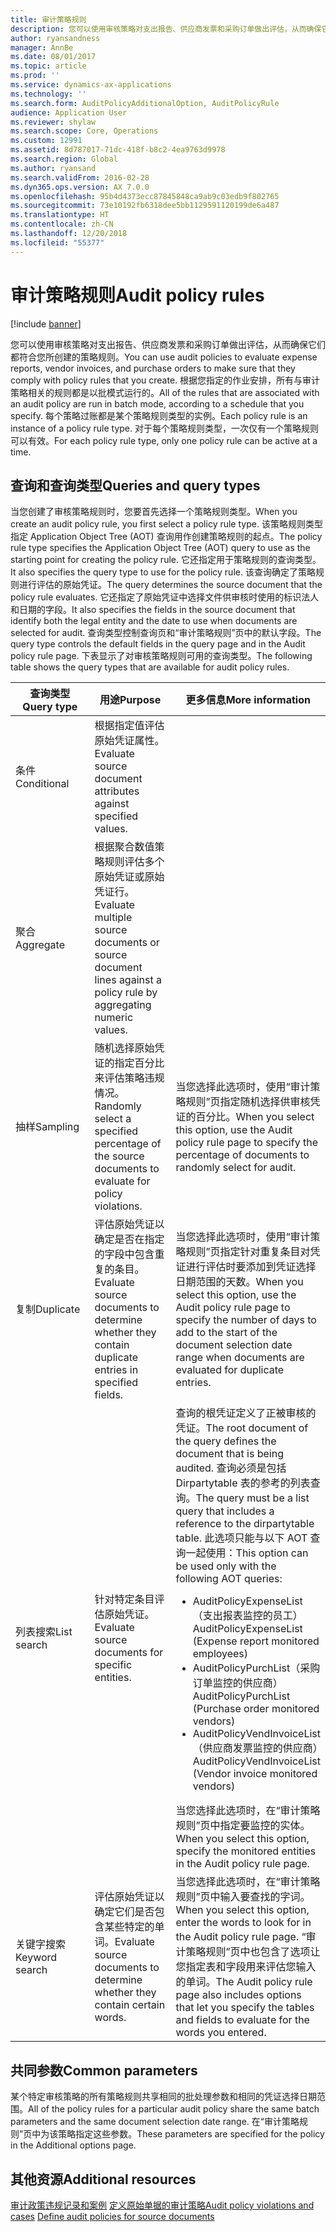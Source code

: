 ```yaml
---
title: 审计策略规则
description: 您可以使用审核策略对支出报告、供应商发票和采购订单做出评估，从而确保它们都符合您所创建的策略规则。 根据您指定的作业安排，所有与审计策略相关的规则都是以批模式运行的。  每个策略过账都是某个策略规则类型的实例。 对于每个策略规则类型，一次仅有一个策略规则可以有效。
author: ryansandness
manager: AnnBe
ms.date: 08/01/2017
ms.topic: article
ms.prod: ''
ms.service: dynamics-ax-applications
ms.technology: ''
ms.search.form: AuditPolicyAdditionalOption, AuditPolicyRule
audience: Application User
ms.reviewer: shylaw
ms.search.scope: Core, Operations
ms.custom: 12991
ms.assetid: 8d787017-71dc-418f-b8c2-4ea9763d9978
ms.search.region: Global
ms.author: ryansand
ms.search.validFrom: 2016-02-28
ms.dyn365.ops.version: AX 7.0.0
ms.openlocfilehash: 95b4d4373ecc87845848ca9ab9c03edb9f802765
ms.sourcegitcommit: 73e10192fb6318dee5bb1129591120199de6a487
ms.translationtype: HT
ms.contentlocale: zh-CN
ms.lasthandoff: 12/20/2018
ms.locfileid: "55377"
---
```

# <a name="audit-policy-rules"></a><span data-ttu-id="f9112-106">审计策略规则</span><span class="sxs-lookup"><span data-stu-id="f9112-106">Audit policy rules</span></span>

[!include [banner](../includes/banner.md)]

<span data-ttu-id="f9112-107">您可以使用审核策略对支出报告、供应商发票和采购订单做出评估，从而确保它们都符合您所创建的策略规则。</span><span class="sxs-lookup"><span data-stu-id="f9112-107">You can use audit policies to evaluate expense reports, vendor invoices, and purchase orders to make sure that they comply with policy rules that you create.</span></span> <span data-ttu-id="f9112-108">根据您指定的作业安排，所有与审计策略相关的规则都是以批模式运行的。</span><span class="sxs-lookup"><span data-stu-id="f9112-108">All of the rules that are associated with an audit policy are run in batch mode, according to a schedule that you specify.</span></span>  <span data-ttu-id="f9112-109">每个策略过账都是某个策略规则类型的实例。</span><span class="sxs-lookup"><span data-stu-id="f9112-109">Each policy rule is an instance of a policy rule type.</span></span> <span data-ttu-id="f9112-110">对于每个策略规则类型，一次仅有一个策略规则可以有效。</span><span class="sxs-lookup"><span data-stu-id="f9112-110">For each policy rule type, only one policy rule can be active at a time.</span></span> 

<a name="queries-and-query-types"></a><span data-ttu-id="f9112-111">查询和查询类型</span><span class="sxs-lookup"><span data-stu-id="f9112-111">Queries and query types</span></span>
-----------------------

<span data-ttu-id="f9112-112">当您创建了审核策略规则时，您要首先选择一个策略规则类型。</span><span class="sxs-lookup"><span data-stu-id="f9112-112">When you create an audit policy rule, you first select a policy rule type.</span></span> <span data-ttu-id="f9112-113">该策略规则类型指定 Application Object Tree (AOT) 查询用作创建策略规则的起点。</span><span class="sxs-lookup"><span data-stu-id="f9112-113">The policy rule type specifies the Application Object Tree (AOT) query to use as the starting point for creating the policy rule.</span></span> <span data-ttu-id="f9112-114">它还指定用于策略规则的查询类型。</span><span class="sxs-lookup"><span data-stu-id="f9112-114">It also specifies the query type to use for the policy rule.</span></span> <span data-ttu-id="f9112-115">该查询确定了策略规则进行评估的原始凭证。</span><span class="sxs-lookup"><span data-stu-id="f9112-115">The query determines the source document that the policy rule evaluates.</span></span> <span data-ttu-id="f9112-116">它还指定了原始凭证中选择文件供审核时使用的标识法人和日期的字段。</span><span class="sxs-lookup"><span data-stu-id="f9112-116">It also specifies the fields in the source document that identify both the legal entity and the date to use when documents are selected for audit.</span></span> <span data-ttu-id="f9112-117">查询类型控制查询页和“审计策略规则”页中的默认字段。</span><span class="sxs-lookup"><span data-stu-id="f9112-117">The query type controls the default fields in the query page and in the Audit policy rule page.</span></span> <span data-ttu-id="f9112-118">下表显示了对审核策略规则可用的查询类型。</span><span class="sxs-lookup"><span data-stu-id="f9112-118">The following table shows the query types that are available for audit policy rules.</span></span>

<table>
<colgroup>
<col width="33%" />
<col width="33%" />
<col width="33%" />
</colgroup>
<thead>
<tr class="header">
<th><span data-ttu-id="f9112-119">查询类型</span><span class="sxs-lookup"><span data-stu-id="f9112-119">Query type</span></span></th>
<th><span data-ttu-id="f9112-120">用途</span><span class="sxs-lookup"><span data-stu-id="f9112-120">Purpose</span></span></th>
<th><span data-ttu-id="f9112-121">更多信息</span><span class="sxs-lookup"><span data-stu-id="f9112-121">More information</span></span></th>
</tr>
</thead>
<tbody>
<tr class="odd">
<td><span data-ttu-id="f9112-122">条件</span><span class="sxs-lookup"><span data-stu-id="f9112-122">Conditional</span></span></td>
<td><span data-ttu-id="f9112-123">根据指定值评估原始凭证属性。</span><span class="sxs-lookup"><span data-stu-id="f9112-123">Evaluate source document attributes against specified values.</span></span></td>
<td></td>
</tr>
<tr class="even">
<td><span data-ttu-id="f9112-124">聚合</span><span class="sxs-lookup"><span data-stu-id="f9112-124">Aggregate</span></span></td>
<td><span data-ttu-id="f9112-125">根据聚合数值策略规则评估多个原始凭证或原始凭证行。</span><span class="sxs-lookup"><span data-stu-id="f9112-125">Evaluate multiple source documents or source document lines against a policy rule by aggregating numeric values.</span></span></td>
<td></td>
</tr>
<tr class="odd">
<td><span data-ttu-id="f9112-126">抽样</span><span class="sxs-lookup"><span data-stu-id="f9112-126">Sampling</span></span></td>
<td><span data-ttu-id="f9112-127">随机选择原始凭证的指定百分比来评估策略违规情况。</span><span class="sxs-lookup"><span data-stu-id="f9112-127">Randomly select a specified percentage of the source documents to evaluate for policy violations.</span></span></td>
<td><span data-ttu-id="f9112-128">当您选择此选项时，使用“审计策略规则”页指定随机选择供审核凭证的百分比。</span><span class="sxs-lookup"><span data-stu-id="f9112-128">When you select this option, use the Audit policy rule page to specify the percentage of documents to randomly select for audit.</span></span></td>
</tr>
<tr class="even">
<td><span data-ttu-id="f9112-129">复制</span><span class="sxs-lookup"><span data-stu-id="f9112-129">Duplicate</span></span></td>
<td><span data-ttu-id="f9112-130">评估原始凭证以确定是否在指定的字段中包含重复的条目。</span><span class="sxs-lookup"><span data-stu-id="f9112-130">Evaluate source documents to determine whether they contain duplicate entries in specified fields.</span></span></td>
<td><span data-ttu-id="f9112-131">当您选择此选项时，使用“审计策略规则”页指定针对重复条目对凭证进行评估时要添加到凭证选择日期范围的天数。</span><span class="sxs-lookup"><span data-stu-id="f9112-131">When you select this option, use the Audit policy rule page to specify the number of days to add to the start of the document selection date range when documents are evaluated for duplicate entries.</span></span></td>
</tr>
<tr class="odd">
<td><span data-ttu-id="f9112-132">列表搜索</span><span class="sxs-lookup"><span data-stu-id="f9112-132">List search</span></span></td>
<td><span data-ttu-id="f9112-133">针对特定条目评估原始凭证。</span><span class="sxs-lookup"><span data-stu-id="f9112-133">Evaluate source documents for specific entities.</span></span></td>
<td><span data-ttu-id="f9112-134">查询的根凭证定义了正被审核的凭证。</span><span class="sxs-lookup"><span data-stu-id="f9112-134">The root document of the query defines the document that is being audited.</span></span> <span data-ttu-id="f9112-135">查询必须是包括 Dirpartytable 表的参考的列表查询。</span><span class="sxs-lookup"><span data-stu-id="f9112-135">The query must be a list query that includes a reference to the dirpartytable table.</span></span> <span data-ttu-id="f9112-136">此选项只能与以下 AOT 查询一起使用：</span><span class="sxs-lookup"><span data-stu-id="f9112-136">This option can be used only with the following AOT queries:</span></span>
<ul>
<li><span data-ttu-id="f9112-137"><span class="ui">AuditPolicyExpenseList</span>（支出报表监控的员工）</span><span class="sxs-lookup"><span data-stu-id="f9112-137"><span class="ui">AuditPolicyExpenseList</span> (Expense report monitored employees)</span></span></li>
<li><span data-ttu-id="f9112-138"><span class="ui">AuditPolicyPurchList</span>（采购订单监控的供应商）</span><span class="sxs-lookup"><span data-stu-id="f9112-138"><span class="ui">AuditPolicyPurchList</span> (Purchase order monitored vendors)</span></span></li>
<li><span data-ttu-id="f9112-139"><span class="ui">AuditPolicyVendInvoiceList</span>（供应商发票监控的供应商）</span><span class="sxs-lookup"><span data-stu-id="f9112-139"><span class="ui">AuditPolicyVendInvoiceList</span> (Vendor invoice monitored vendors)</span></span></li>
</ul>
<span data-ttu-id="f9112-140">当您选择此选项时，在“审计策略规则”页中指定要监控的实体。</span><span class="sxs-lookup"><span data-stu-id="f9112-140">When you select this option, specify the monitored entities in the Audit policy rule page.</span></span></td>
</tr>
<tr class="even">
<td><span data-ttu-id="f9112-141">关键字搜索</span><span class="sxs-lookup"><span data-stu-id="f9112-141">Keyword search</span></span></td>
<td><span data-ttu-id="f9112-142">评估原始凭证以确定它们是否包含某些特定的单词。</span><span class="sxs-lookup"><span data-stu-id="f9112-142">Evaluate source documents to determine whether they contain certain words.</span></span></td>
<td><span data-ttu-id="f9112-143">当您选择此选项时，在“审计策略规则”页中输入要查找的字词。</span><span class="sxs-lookup"><span data-stu-id="f9112-143">When you select this option, enter the words to look for in the Audit policy rule page.</span></span> <span data-ttu-id="f9112-144">“审计策略规则”页中也包含了选项让您指定表和字段用来评估您输入的单词。</span><span class="sxs-lookup"><span data-stu-id="f9112-144">The Audit policy rule page also includes options that let you specify the tables and fields to evaluate for the words you entered.</span></span></td>
</tr>
</tbody>
</table>

## <a name="common-parameters"></a><span data-ttu-id="f9112-145">共同参数</span><span class="sxs-lookup"><span data-stu-id="f9112-145">Common parameters</span></span>
<span data-ttu-id="f9112-146">某个特定审核策略的所有策略规则共享相同的批处理参数和相同的凭证选择日期范围。</span><span class="sxs-lookup"><span data-stu-id="f9112-146">All of the policy rules for a particular audit policy share the same batch parameters and the same document selection date range.</span></span> <span data-ttu-id="f9112-147">在“审计策略规则”页中为该策略指定这些参数。</span><span class="sxs-lookup"><span data-stu-id="f9112-147">These parameters are specified for the policy in the Additional options page.</span></span>



<a name="additional-resources"></a><span data-ttu-id="f9112-148">其他资源</span><span class="sxs-lookup"><span data-stu-id="f9112-148">Additional resources</span></span>
--------

<span data-ttu-id="f9112-149">[审计政策违规记录和案例](audit-policy-violations-cases.md)
[定义原始单据的审计策略](tasks/define-audit-policies-source-documents.md)</span><span class="sxs-lookup"><span data-stu-id="f9112-149">[Audit policy violations and cases](audit-policy-violations-cases.md)
[Define audit policies for source documents](tasks/define-audit-policies-source-documents.md)</span></span>


